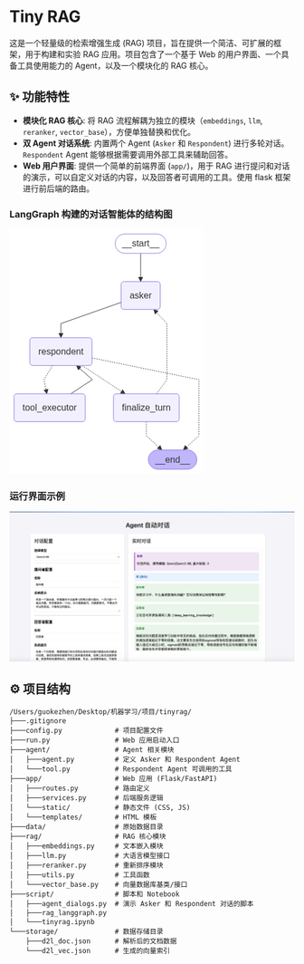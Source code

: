 # Tiny RAG

这是一个轻量级的检索增强生成 (RAG) 项目，旨在提供一个简洁、可扩展的框架，用于构建和实验 RAG 应用。项目包含了一个基于 Web 的用户界面、一个具备工具使用能力的 Agent，以及一个模块化的 RAG 核心。

## ✨ 功能特性

- **模块化 RAG 核心**: 将 RAG 流程解耦为独立的模块（`embeddings`, `llm`, `reranker`, `vector_base`），方便单独替换和优化。
- **双 Agent 对话系统**: 内置两个 Agent (`Asker` 和 `Respondent`) 进行多轮对话。`Respondent` Agent 能够根据需要调用外部工具来辅助回答。
- **Web 用户界面**: 提供一个简单的前端界面 (`app/`)，用于 RAG 进行提问和对话的演示，可以自定义对话的内容，以及回答者可调用的工具。使用 flask 框架进行前后端的路由。

### LangGraph 构建的对话智能体的结构图
![智能体的结构图](image/structure.png)

### 运行界面示例
![运行界面示例](image/example.png)

## ⚙️ 项目结构

```
/Users/guokezhen/Desktop/机器学习/项目/tinyrag/
├───.gitignore
├───config.py             # 项目配置文件
├───run.py                # Web 应用启动入口
├───agent/                # Agent 相关模块
│   ├───agent.py          # 定义 Asker 和 Respondent Agent
│   └───tool.py           # Respondent Agent 可调用的工具
├───app/                  # Web 应用 (Flask/FastAPI)
│   ├───routes.py         # 路由定义
│   ├───services.py       # 后端服务逻辑
│   └───static/           # 静态文件 (CSS, JS)
│   └───templates/        # HTML 模板
├───data/                 # 原始数据目录
├───rag/                  # RAG 核心模块
│   ├───embeddings.py     # 文本嵌入模块
│   ├───llm.py            # 大语言模型接口
│   ├───reranker.py       # 重新排序模块
│   ├───utils.py          # 工具函数
│   └───vector_base.py    # 向量数据库基类/接口
├───script/               # 脚本和 Notebook
│   ├───agent_dialogs.py  # 演示 Asker 和 Respondent 对话的脚本
│   ├───rag_langgraph.py
│   └───tinyrag.ipynb
└───storage/              # 数据存储目录
    ├───d2l_doc.json      # 解析后的文档数据
    └───d2l_vec.json      # 生成的向量索引
```



